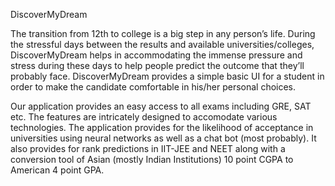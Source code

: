 DiscoverMyDream

The transition from 12th to college is a big step in any person’s life. During the stressful days between the results and available universities/colleges, DiscoverMyDream helps in accommodating the immense pressure and stress during these days to help people predict the outcome that they’ll probably face.
DiscoverMyDream provides a simple basic UI for a student in order to make the candidate comfortable in his/her personal choices.

Our application provides an easy access to all exams including GRE, SAT etc. 
The features are intricately designed to accomodate various technologies. The application provides for the likelihood of acceptance in universities using neural networks as well as a chat bot (most probably). It also provides for rank predictions in IIT-JEE and NEET along with a conversion tool of Asian (mostly Indian Institutions) 10 point CGPA to American 4 point GPA.
